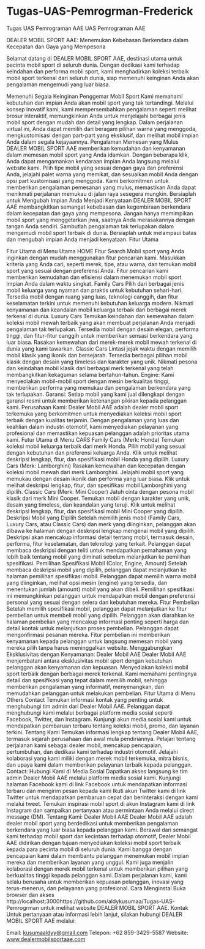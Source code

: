 # Tugas-UAS-Pemrogrman-Frederick
Tugas UAS Pemrograman AAE
UAS Pemrograman AAE

DEALER MOBIL SPORT AAE: Menemukan Kebebasan Berkendara dalam Kecepatan dan Gaya yang Mempesona

Selamat datang di DEALER MOBIL SPORT AAE, destinasi utama untuk pecinta mobil sport di seluruh dunia. Dengan dedikasi kami terhadap keindahan dan performa mobil sport, kami menghadirkan koleksi terbaik mobil sport terkenal dari seluruh dunia, siap memenuhi keinginan Anda akan pengalaman mengemudi yang luar biasa.

Memenuhi Segala Keinginan Penggemar Mobil Sport Kami memahami kebutuhan dan impian Anda akan mobil sport yang tak tertandingi. Melalui konsep inovatif kami, kami mempersembahkan pengalaman seperti melihat brosur interaktif, memungkinkan Anda untuk menjelajahi berbagai jenis mobil sport dengan mudah dan detail yang lengkap. Dalam perjalanan virtual ini, Anda dapat memilih dari beragam pilihan warna yang menggoda, mengkustomisasi dengan part-part yang eksklusif, dan melihat mobil impian Anda dalam segala kejayaannya.
Pengalaman Memesan yang Mulus DEALER MOBIL SPORT AAE memberikan kemudahan dan kenyamanan dalam memesan mobil sport yang Anda idamkan. Dengan beberapa klik, Anda dapat mengamankan kendaraan impian Anda langsung melalui website kami. Pilih tipe mobil yang sesuai dengan gaya dan preferensi Anda, jelajahi palet warna yang memikat, dan sesuaikan mobil Anda dengan opsi part kustomisasi yang menggoda. Kami berkomitmen untuk memberikan pengalaman pemesanan yang mulus, memastikan Anda dapat menikmati perjalanan memukau di jalan raya sesegera mungkin.
Bersiaplah untuk Mengubah Impian Anda Menjadi Kenyataan DEALER MOBIL SPORT AAE membangkitkan semangat kebebasan dan kegembiraan berkendara dalam kecepatan dan gaya yang mempesona. Jangan hanya memimpikan mobil sport yang menggetarkan jiwa, saatnya Anda merasakannya dengan tangan Anda sendiri. Sambutlah pengalaman tak terlupakan dalam mengemudi mobil sport terbaik di dunia. Bersiaplah untuk melampaui batas dan mengubah impian Anda menjadi kenyataan.
Fitur Utama

Fitur Utama di Menu Utama HOME
Fitur Search Mobil sport yang Anda inginkan dengan mudah menggunakan fitur pencarian kami. Masukkan kriteria yang Anda cari, seperti merek, tipe, atau warna, dan temukan mobil sport yang sesuai dengan preferensi Anda. Fitur pencarian kami memberikan kemudahan dan efisiensi dalam menemukan mobil sport impian Anda dalam waktu singkat.
Family Cars Pilih dari berbagai jenis mobil keluarga yang nyaman dan praktis untuk kebutuhan sehari-hari. Tersedia mobil dengan ruang yang luas, teknologi canggih, dan fitur keselamatan terkini untuk memenuhi kebutuhan keluarga modern. Nikmati kenyamanan dan keandalan mobil keluarga terbaik dari berbagai merek terkenal di dunia.
Luxury Cars Temukan keindahan dan kemewahan dalam koleksi mobil mewah terbaik yang akan membuat perjalanan Anda menjadi pengalaman tak terlupakan. Tersedia mobil dengan desain elegan, performa tinggi, dan fitur-fitur canggih untuk memberikan sensasi berkendara yang luar biasa. Rasakan kemewahan dari merek-merek mobil mewah terkenal di dunia yang kami tawarkan.
Classic Cars Lintasi jejak waktu dengan memilih mobil klasik yang ikonik dan bersejarah. Tersedia berbagai pilihan mobil klasik dengan desain yang timeless dan karakter yang unik. Nikmati pesona dan keindahan mobil klasik dari berbagai merk terkenal yang telah membangkitkan kekaguman selama bertahun-tahun.
Engine: Kami menyediakan mobil-mobil sport dengan mesin berkualitas tinggi, memberikan performa yang memukau dan pengalaman berkendara yang tak terlupakan.
Garansi: Setiap mobil yang kami jual dilengkapi dengan garansi resmi untuk memberikan ketenangan pikiran kepada pelanggan kami.
Perusahaan Kami: Dealer Mobil AAE adalah dealer mobil sport terkemuka yang berkomitmen untuk menyediakan koleksi mobil sport terbaik dengan kualitas terjamin. Dengan pengalaman yang luas dan keahlian dalam industri otomotif, kami menyediakan pelayanan yang profesional dan memastikan kepuasan pelanggan adalah prioritas utama kami.
Futur Utama di Menu CARS
Family Cars (Merk: Honda)
Temukan koleksi mobil keluarga terbaik dari merk Honda.
Pilih mobil yang sesuai dengan kebutuhan dan preferensi keluarga Anda.
Klik untuk melihat deskripsi lengkap, fitur, dan spesifikasi mobil Honda yang dipilih.
Luxury Cars (Merk: Lamborghini)
Rasakan kemewahan dan kecepatan dengan koleksi mobil mewah dari merk Lamborghini.
Jelajahi mobil sport yang memukau dengan desain ikonik dan performa yang luar biasa.
Klik untuk melihat deskripsi lengkap, fitur, dan spesifikasi mobil Lamborghini yang dipilih.
Classic Cars (Merk: Mini Cooper)
Jatuh cinta dengan pesona mobil klasik dari merk Mini Cooper.
Temukan mobil dengan karakter yang unik, desain yang timeless, dan keandalan yang teruji.
Klik untuk melihat deskripsi lengkap, fitur, dan spesifikasi mobil Mini Cooper yang dipilih.
Deskripsi Mobil yang Dipilih
Setelah memilih jenis mobil (Family Cars, Luxury Cars, atau Classic Cars) dan merk yang diinginkan, pelanggan akan dibawa ke halaman dengan deskripsi lengkap mengenai mobil yang dipilih.
Deskripsi akan mencakup informasi detail tentang mobil, termasuk desain, performa, fitur keselamatan, dan teknologi yang terkait.
Pelanggan dapat membaca deskripsi dengan teliti untuk mendapatkan pemahaman yang lebih baik tentang mobil yang diminati sebelum melanjutkan ke pemilihan spesifikasi.
Pemilihan Spesifikasi Mobil (Color, Engine, Amount)
Setelah membaca deskripsi mobil yang dipilih, pelanggan dapat melanjutkan ke halaman pemilihan spesifikasi mobil.
Pelanggan dapat memilih warna mobil yang diinginkan, melihat opsi mesin (engine) yang tersedia, dan menentukan jumlah (amount) mobil yang akan dibeli.
Pemilihan spesifikasi ini memungkinkan pelanggan untuk mendapatkan mobil dengan preferensi personal yang sesuai dengan selera dan kebutuhan mereka.
Fitur Pembelian
Setelah memilih spesifikasi mobil, pelanggan dapat melanjutkan ke fitur pembelian untuk membeli mobil yang dipilih.
Pelanggan akan diarahkan ke halaman pembelian yang mencakup informasi penting seperti harga dan detail kontak untuk melanjutkan proses pembelian.
Pelanggan dapat mengonfirmasi pesanan mereka.
Fitur pembelian ini memberikan kenyamanan kepada pelanggan untuk langsung memesan mobil yang mereka pilih tanpa harus meninggalkan website.
Menggabungkan Eksklusivitas dengan Kenyamanan: Dealer Mobil AAE
Dealer Mobil AAE menjembatani antara eksklusivitas mobil sport dengan kebutuhan pelanggan akan kenyamanan dan kepuasan.
Menyediakan koleksi mobil sport terbaik dengan berbagai merek terkenal.
Kami memahami pentingnya detail dan spesifikasi yang tepat dalam memilih mobil, sehingga memberikan pengalaman yang informatif, menyenangkan, dan memudahkan pelanggan untuk melakukan pembelian.
Fitur Utama di Menu Others
Contact
Temukan informasi kontak yang penting untuk menghubungi tim admin dari Dealer Mobil AAE.
Pelanggan dapat menghubungi kami melalui berbagai platform media sosial seperti Facebook, Twitter, dan Instagram.
Kunjungi akun media sosial kami untuk mendapatkan pembaruan terbaru tentang koleksi mobil, promo, dan layanan terkini.
Tentang Kami
Temukan informasi lengkap tentang Dealer Mobil AAE, termasuk sejarah perusahaan dan awal mula pendiriannya.
Pelajari tentang perjalanan kami sebagai dealer mobil, mencakup pencapaian, pertumbuhan, dan dedikasi kami terhadap industri otomotif.
Jelajahi kolaborasi yang kami miliki dengan merek mobil terkemuka, mitra bisnis, dan upaya kami dalam memberikan pelayanan terbaik kepada pelanggan.
Contact: Hubungi Kami di Media Sosial
Dapatkan akses langsung ke tim admin Dealer Mobil AAE melalui platform media sosial kami.
Kunjungi halaman Facebook kami di link Facebook untuk mendapatkan informasi terbaru dan mengirim pesan kepada kami
Ikuti akun Twitter kami di link Twitter untuk mendapatkan pembaruan cepat dan berinteraksi dengan kami melalui tweet.
Temukan inspirasi mobil sport di akun Instagram kami di link Instagram dan sampaikan pertanyaan atau permintaan Anda melalui direct message (DM).
Tentang Kami: Dealer Mobil AAE
Dealer Mobil AAE adalah dealer mobil sport yang berdedikasi untuk memberikan pengalaman berkendara yang luar biasa kepada pelanggan kami.
Berawal dari semangat kami terhadap mobil sport dan kecintaan terhadap otomotif, Dealer Mobil AAE didirikan dengan tujuan menyediakan koleksi mobil sport terbaik kepada para pecinta mobil di seluruh dunia.
Kami bangga dengan pencapaian kami dalam membantu pelanggan menemukan mobil impian mereka dan memberikan layanan yang unggul.
Kami juga menjalin kolaborasi dengan merek mobil terkenal untuk memberikan pilihan yang berkualitas tinggi kepada pelanggan kami.
Dalam perjalanan kami, kami selalu berusaha untuk memberikan kepuasan pelanggan, inovasi yang terus-menerus, dan pelayanan yang profesional. Cara Menginstal
Buka browser dan akses http://localhost:3000https://github.com/aldykusumaa/Tugas-UAS-Pemrogrman untuk melihat website DEALER MOBIL SPORT AAE.
Kontak Untuk pertanyaan atau informasi lebih lanjut, silakan hubungi DEALER MOBIL SPORT AAE melalui:

Email: kusumaaldyy@gmail.com Telepon: +62 859-3429-5587 Website: www.dealermobilsportaae.com
